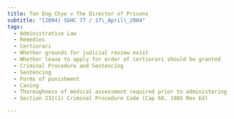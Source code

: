 ```yaml
---
title: Tan Eng Chye v The Director of Prisons 
subtitle: "[2004] SGHC 77 / 17\_April\_2004"
tags:
  - Administrative Law
  - Remedies
  - Certiorari
  - Whether grounds for judicial review exist
  - Whether leave to apply for order of certiorari should be granted
  - Criminal Procedure and Sentencing
  - Sentencing
  - Forms of punishment
  - Caning
  - Thoroughness of medical assessment required prior to administering sentence
  - Section 232(1) Criminal Procedure Code (Cap 68, 1985 Rev Ed)

---
```


